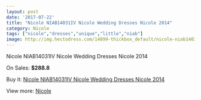 ```yaml
---
layout: post
date: '2017-07-22'
title: "Nicole NIAB14031IV Nicole Wedding Dresses Nicole 2014"
category: Nicole
tags: ["nicole","dresses","unique","little","niab"]
image: http://img.hectodress.com/14899-thickbox_default/nicole-niab14031iv-nicole-wedding-dresses-nicole-2014.jpg
---
```

Nicole NIAB14031IV Nicole Wedding Dresses Nicole 2014

On Sales: **$288.8**
<a href="https://www.hectodress.com/nicole/7198-nicole-niab14031iv-nicole-wedding-dresses-nicole-2014.html"><amp-img layout="responsive" width="600" height="600" src="//img.hectodress.com/14899-thickbox_default/nicole-niab14031iv-nicole-wedding-dresses-nicole-2014.jpg" alt="Nicole NIAB14031IV Nicole Wedding Dresses Nicole 2014 0" /></a>
<a href="https://www.hectodress.com/nicole/7198-nicole-niab14031iv-nicole-wedding-dresses-nicole-2014.html"><amp-img layout="responsive" width="600" height="600" src="//img.hectodress.com/14901-thickbox_default/nicole-niab14031iv-nicole-wedding-dresses-nicole-2014.jpg" alt="Nicole NIAB14031IV Nicole Wedding Dresses Nicole 2014 1" /></a>
<a href="https://www.hectodress.com/nicole/7198-nicole-niab14031iv-nicole-wedding-dresses-nicole-2014.html"><amp-img layout="responsive" width="600" height="600" src="//img.hectodress.com/14900-thickbox_default/nicole-niab14031iv-nicole-wedding-dresses-nicole-2014.jpg" alt="Nicole NIAB14031IV Nicole Wedding Dresses Nicole 2014 2" /></a>

Buy it: [Nicole NIAB14031IV Nicole Wedding Dresses Nicole 2014](https://www.hectodress.com/nicole/7198-nicole-niab14031iv-nicole-wedding-dresses-nicole-2014.html "Nicole NIAB14031IV Nicole Wedding Dresses Nicole 2014")

View more: [Nicole](https://www.hectodress.com/125-nicole "Nicole")